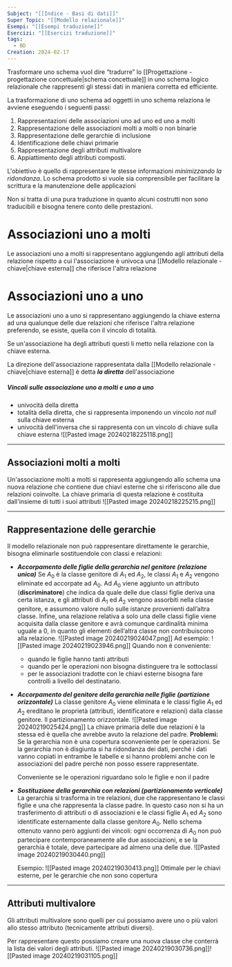```yaml
---
Subject: "[[Indice - Basi di dati]]"
Super Topic: "[[Modello relazionale]]"
Esempi: "[[Esempi traduzione]]"
Esercizi: "[[Esercizi traduzione]]"
tags:
  - BD
Creation: 2024-02-17
---
```

Trasformare uno schema vuol dire “tradurre” lo [[Progettazione - progettazione concettuale|schema concettuale]] in uno schema logico relazionale che rappresenti gli stessi dati in maniera corretta ed efficiente.

La trasformazione di uno schema ad oggetti in uno schema relaziona le avviene eseguendo i seguenti passi:

1. Rappresentazioni delle associazioni uno ad uno ed uno a molti
2. Rappresentazione delle associazioni molti a molti o non binarie
3. Rappresentazione delle gerarchie di inclusione
4. Identificazione delle chiavi primarie
5. Rappresentazione degli attributi multivalore
6. Appiattimento degli attributi composti.

L'obiettivo è quello di rappresentare le stesse informazioni _minimizzando la ridondanza_.
Lo schema prodotto si vuole sia comprensibile per facilitare la scrittura e la manutenzione delle applicazioni

Non si tratta di una pura traduzione in quanto alcuni costrutti non sono traducibili e bisogna tenere conto delle prestazioni.

# Associazioni uno a molti
Le associazioni uno a molti si rappresentano aggiungendo agli attributi della relazione rispetto a cui l'associazione è univoca una [[Modello relazionale - chiave|chiave esterna]] che riferisce l'altra relazione

# Associazioni uno a uno
Le associazioni uno a uno si rappresentano aggiungendo la chiave esterna ad una qualunque delle due relazioni che riferisce l'altra relazione preferendo, se esiste, quella con il vincolo di totalità.


Se un'associazione ha degli attributi questi li metto nella relazione con la chiave esterna.

La direzione dell'associazione rappresentata dalla [[Modello relazionale - chiave|chiave esterna]] è detta ___la diretta___ dell'associazione 

##### Vincoli sulle associazione uno a molti e uno a uno
- univocità della diretta
- totalità della diretta, che si rappresenta imponendo un vincolo $not \ null$ sulla chiave esterna
- univocità dell'inversa che si rappresenta con un vincolo di chiave sulla chiave esterna
![[Pasted image 20240218225118.png]]
---
## Associazioni molti a molti

Un'associazione molti a molti si rappresenta aggiungendo allo schema una nuova relazione che contiene due chiavi esterne che si riferiscono alle due relazioni coinvolte.
La chiave primaria di questa relazione è costituita dall'insieme di tutti i suoi attributi
![[Pasted image 20240218225215.png]]

---
## Rappresentazione delle gerarchie

Il modello relazionale non può rappresentare direttamente le gerarchie, bisogna eliminarle sostituendole con classi e relazioni:

- ___Accorpamento delle figlie della gerarchia nel genitore (relazione unica)___
	Se $A_0$ è la classe genitore di $A_1$ ed $A_2$, le classi $A_1$ e $A_2$ vengono eliminate ed accorpate ad $A_0$.
	Ad $A_0$ viene aggiunto un attributo (**discriminatore**) che indica da quale delle due classi figlie deriva una certa istanza, e gli attributi di $A_1$ ed $A_2$ vengono assorbiti nella classe genitore, e assumono valore nullo sulle istanze provenienti dall’altra classe.
	Infine, una relazione relativa a solo una delle classi figlie viene acquisita dalla classe genitore e avrà comunque cardinalità minima uguale a 0, in quanto gli elementi dell’altra classe non contribuiscono alla relazione.
	![[Pasted image 20240219024047.png]]
	Ad esempio:
	![[Pasted image 20240219023946.png]]
	Quando non è conveniente:
	- quando le figlie hanno tanti attributi
	- quando per le operazioni non bisogna distinguere tra le sottoclassi
	- per le associazioni tradotte con le chiavi esterne bisogna fare controlli a livello del destinatario.

- ___Accorpamento del genitore della gerarchia nelle figlie (partizione orizzontale)___
	La classe genitore $A_0$ viene eliminata e le classi figlie $A_1$ ed $A_2$ ereditano le proprietà (attributi, identificatore e relazioni) dalla classe genitore.
	Il partizionamento orizzontale.
	![[Pasted image 20240219025424.png]]
	La chiave primaria delle due relazioni è la stessa ed è quella che avrebbe avuto la relazione del padre.
	**Problemi:**
	Se la gerarchia non è una copertura sconveniente per le operazioni.
	Se la gerarchia non è disgiunta si ha ridondanza dei dati, perché i dati vanno copiati in entrambe le tabelle e si hanno problemi anche con le associazioni del padre perché non posso essere rappresentate.
	
	Conveniente se le operazioni riguardano solo le figlie e non il padre
 
- ___Sostituzione della gerarchia con relazioni (partizionamento verticale)___
	La gerarchia si trasforma in tre relazioni, due che rappresentano le classi figlie e una che rappresenta la classe padre.
	In questo caso non si ha un trasferimento di attributi o di associazioni e le classi figlie $A_1$ ed $A_2$ sono identificate esternamente dalla classe genitore $A_0$.
	Nello schema ottenuto vanno però aggiunti dei vincoli: ogni occorrenza di $A_0$
	non può partecipare contemporaneamente alle due associazioni, e se la gerarchia è totale, deve partecipare ad almeno una delle due.
	![[Pasted image 20240219030440.png]]
	
	Esempio:
	![[Pasted image 20240219030413.png]]
	Ottimale per le chiavi esterne,  per le gerarchie che non sono copertura
---
## Attributi multivalore

Gli attributi multivalore sono quelli per cui possiamo avere uno o più valori allo stesso attributo (tecnicamente attributi diversi).

Per rappresentare questo possiamo creare una nuova classe che conterrà la lista dei valori degli attributi.
![[Pasted image 20240219030736.png]]![[Pasted image 20240219031105.png]]